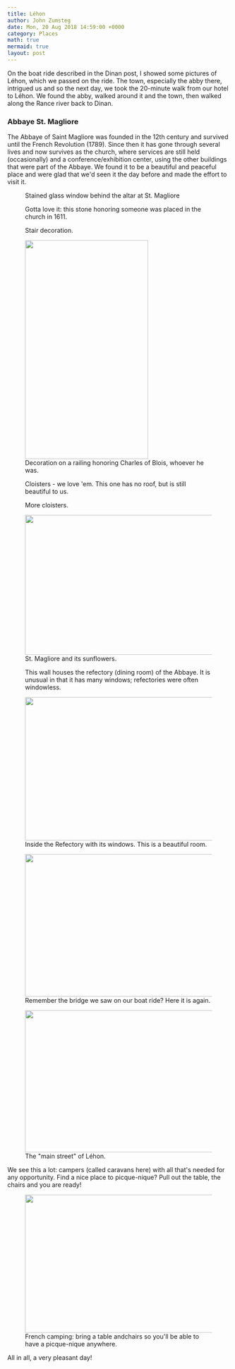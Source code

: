 ```yaml
---
title: Léhon
author: John Zumsteg
date: Mon, 20 Aug 2018 14:59:00 +0000
category: Places
math: true
mermaid: true
layout: post
---
```

<!-- wp:paragraph -->
<p>On the boat ride described in the Dinan post, I showed some pictures of Léhon, which we passed on the ride. The town, especially the abby there, intrigued us and so the next day, we took the 20-minute walk from our hotel to Léhon. We found the abby, walked around it and the town, then walked along the Rance river back to Dinan. </p>
<!-- /wp:paragraph -->

<!-- wp:heading {"level":3} -->
<h3>Abbaye St. Magliore</h3>
<!-- /wp:heading -->

<!-- wp:paragraph -->
<p>The Abbaye of Saint Magliore was founded in the 12th century and survived until the French Revolution (1789). Since then it has gone through several lives and now survives as the church, where services are still held (occasionally) and a conference/exhibition center, using the other buildings that were part of the Abbaye. We found it to be a beautiful and peaceful place and were glad that we'd seen it the day before and made the effort to visit it.</p>
<!-- /wp:paragraph -->

<!-- wp:image {"id":5360,"align":"center"} -->
<figure class="wp-block-image aligncenter"><img src="{{"/assets/images/2018/08/DSC00113.jpg" alt="" class="wp-image-5360" | prepend: site.baseurl | prepend: site.url }}" alt="Image" /><figcaption>Stained glass window behind the altar at St. Magliore</figcaption></figure>
<!-- /wp:image -->

<!-- wp:image {"id":5361,"align":"center"} -->
<figure class="wp-block-image aligncenter"><img src="{{"/assets/images/2018/08/DSC00117.jpg" alt="" class="wp-image-5361" | prepend: site.baseurl | prepend: site.url }}" alt="Image" /><figcaption>Gotta love it: this stone honoring someone was placed in the church in 1611.</figcaption></figure>
<!-- /wp:image -->

<!-- wp:image {"id":5362,"align":"center"} -->
<figure class="wp-block-image aligncenter"><img src="{{"/assets/images/2018/08/DSC00120.jpg" alt="" class="wp-image-5362" | prepend: site.baseurl | prepend: site.url }}" alt="Image" /><figcaption>Stair decoration.</figcaption></figure>
<!-- /wp:image -->

<!-- wp:image {"id":5363,"align":"center","width":279,"height":496} -->
<figure class="wp-block-image aligncenter is-resized"><img src="{{"/assets/images/2018/08/DSC00126.jpg" alt="" class="wp-image-5363" width="279" height="496" | prepend: site.baseurl | prepend: site.url }}" alt="Image" /><figcaption>Decoration on a railing honoring Charles of Blois, whoever he was.</figcaption></figure>
<!-- /wp:image -->

<!-- wp:image {"id":5364,"align":"center"} -->
<figure class="wp-block-image aligncenter"><img src="{{"/assets/images/2018/08/DSC00138.jpg" alt="" class="wp-image-5364" | prepend: site.baseurl | prepend: site.url }}" alt="Image" /><figcaption>Cloisters - we love 'em. This one has no roof, but is still beautiful to us.</figcaption></figure>
<!-- /wp:image -->

<!-- wp:image {"id":5365,"align":"center"} -->
<figure class="wp-block-image aligncenter"><img src="{{"/assets/images/2018/08/DSC00139.jpg" alt="" class="wp-image-5365" | prepend: site.baseurl | prepend: site.url }}" alt="Image" /><figcaption>More cloisters.</figcaption></figure>
<!-- /wp:image -->

<!-- wp:image {"id":5369,"width":564,"height":317} -->
<figure class="wp-block-image is-resized"><img src="{{"/assets/images/2018/08/DSC00149.jpg" alt="" class="wp-image-5369" width="564" height="317" | prepend: site.baseurl | prepend: site.url }}" alt="Image" /><figcaption>St. Magliore and its sunflowers.</figcaption></figure>
<!-- /wp:image -->

<!-- wp:image {"id":5366} -->
<figure class="wp-block-image"><img src="{{"/assets/images/2018/08/DSC00143.jpg" alt="" class="wp-image-5366" | prepend: site.baseurl | prepend: site.url }}" alt="Image" /><figcaption>This wall houses the refectory (dining room) of the Abbaye. It is unusual in that it has many windows; refectories were often windowless.</figcaption></figure>
<!-- /wp:image -->

<!-- wp:image {"id":5370,"width":579,"height":325} -->
<figure class="wp-block-image is-resized"><img src="{{"/assets/images/2018/08/DSC00153.jpg" alt="" class="wp-image-5370" width="579" height="325" | prepend: site.baseurl | prepend: site.url }}" alt="Image" /><figcaption>Inside the Refectory with its windows. This is a beautiful room.</figcaption></figure>
<!-- /wp:image -->

<!-- wp:image {"id":5372,"width":574,"height":323} -->
<figure class="wp-block-image is-resized"><img src="{{"/assets/images/2018/08/DSC00167.jpg" alt="" class="wp-image-5372" width="574" height="323" | prepend: site.baseurl | prepend: site.url }}" alt="Image" /><figcaption>Remember the bridge we saw on our boat ride? Here it is again.</figcaption></figure>
<!-- /wp:image -->

<!-- wp:image {"id":5371,"width":573,"height":322} -->
<figure class="wp-block-image is-resized"><img src="{{"/assets/images/2018/08/DSC00165.jpg" alt="" class="wp-image-5371" width="573" height="322" | prepend: site.baseurl | prepend: site.url }}" alt="Image" /><figcaption>The "main street" of Léhon.</figcaption></figure>
<!-- /wp:image -->

<!-- wp:paragraph -->
<p>We see this a lot: campers (called caravans here) with all that's needed for any opportunity. Find a nice place to picque-nique? Pull out the table, the chairs and you are ready!</p>
<!-- /wp:paragraph -->

<!-- wp:image {"id":5367,"width":558,"height":313} -->
<figure class="wp-block-image is-resized"><img src="{{"/assets/images/2018/08/DSC00144.jpg" alt="" class="wp-image-5367" width="558" height="313" | prepend: site.baseurl | prepend: site.url }}" alt="Image" /><figcaption>French camping: bring a table andchairs so you'll be able to have a picque-nique anywhere.</figcaption></figure>
<!-- /wp:image -->

<!-- wp:paragraph -->
<p>All in all, a very pleasant day!</p>
<!-- /wp:paragraph -->
